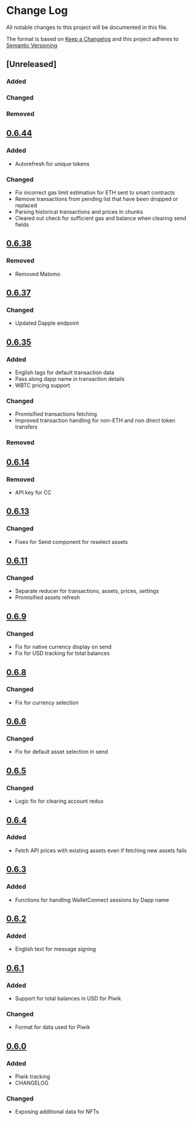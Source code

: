 # Change Log

All notable changes to this project will be documented in this file.

The format is based on [Keep a Changelog](http://keepachangelog.com/)
and this project adheres to [Semantic Versioning](http://semver.org/)

## [Unreleased]
### Added

### Changed

### Removed

## [0.6.44](https://github.com/rainbow-me/rainbow-common/releases/tag/0.6.44)
### Added
* Autorefresh for unique tokens

### Changed
* Fix incorrect gas limit estimation for ETH sent to smart contracts
* Remove transactions from pending list that have been dropped or replaced
* Parsing historical transactions and prices in chunks
* Cleared out check for sufficient gas and balance when clearing send fields

## [0.6.38](https://github.com/rainbow-me/rainbow-common/releases/tag/0.6.38)
### Removed
* Removed Matomo

## [0.6.37](https://github.com/rainbow-me/rainbow-common/releases/tag/0.6.37)
### Changed
* Updated Dapple endpoint

## [0.6.35](https://github.com/rainbow-me/rainbow-common/releases/tag/0.6.35)
### Added
* English tags for default transaction data
* Pass along dapp name in transaction details
* WBTC pricing support

### Changed
* Promisified transactions fetching
* Improved transaction handling for non-ETH and non direct token transfers

### Removed

## [0.6.14](https://github.com/rainbow-me/rainbow-common/releases/tag/0.6.14)
### Removed
* API key for CC

## [0.6.13](https://github.com/rainbow-me/rainbow-common/releases/tag/0.6.13)
### Changed
* Fixes for Send component for reselect assets

## [0.6.11](https://github.com/rainbow-me/rainbow-common/releases/tag/0.6.11)
### Changed
* Separate reducer for transactions, assets, prices, settings
* Promisified assets refresh

## [0.6.9](https://github.com/rainbow-me/rainbow-common/releases/tag/0.6.9)
### Changed
* Fix for native currency display on send
* Fix for USD tracking for total balances

## [0.6.8](https://github.com/rainbow-me/rainbow-common/releases/tag/0.6.8)
### Changed
* Fix for currency selection

## [0.6.6](https://github.com/rainbow-me/rainbow-common/releases/tag/0.6.6)
### Changed
* Fix for default asset selection in send

## [0.6.5](https://github.com/rainbow-me/rainbow-common/releases/tag/0.6.5)
### Changed
* Logic fix for clearing account redux

## [0.6.4](https://github.com/rainbow-me/rainbow-common/releases/tag/0.6.4)
### Added
* Fetch API prices with existing assets even if fetching new assets fails

## [0.6.3](https://github.com/rainbow-me/rainbow-common/releases/tag/0.6.3)
### Added
* Functions for handling WalletConnect sessions by Dapp name

## [0.6.2](https://github.com/rainbow-me/rainbow-common/releases/tag/0.6.2)
### Added
* English text for message signing

## [0.6.1](https://github.com/rainbow-me/rainbow-common/releases/tag/0.6.1)
### Added
* Support for total balances in USD for Piwik

### Changed
* Format for data used for Piwik

## [0.6.0](https://github.com/rainbow-me/rainbow-common/releases/tag/0.6.0)
### Added
* Piwik tracking
* CHANGELOG

### Changed
* Exposing additional data for NFTs
